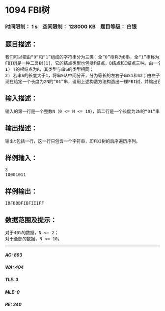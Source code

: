 # 1094 FBI树   
### 时间限制： 1 s&nbsp;&nbsp;&nbsp;&nbsp;空间限制： 128000 KB&nbsp;&nbsp;&nbsp;&nbsp;题目等级： 白银  
## 题目描述：  

<pre>
我们可以把由“0”和“1”组成的字符串分为三类：全“0”串称为B串，全“1”串称为I串，既含“0”又含“1”的串则称为F串。
FBI树是一种二叉树[1]，它的结点类型也包括F结点，B结点和I结点三种。由一个长度为2N的“01”串S可以构造出一棵FBI树T，递归的构造方法如下：
1) T的根结点为R，其类型与串S的类型相同；
2) 若串S的长度大于1，将串S从中间分开，分为等长的左右子串S1和S2；由左子串S1构造R的左子树T1，由右子串S2构造R的右子树T2。
现在给定一个长度为2N的“01”串，请用上述构造方法构造出一棵FBI树，并输出它的后序遍历[2]序列。
</pre>
  
  
## 输入描述：  

<pre>
输入的第一行是一个整数N（0 <= N <= 10），第二行是一个长度为2N的“01”串。
</pre>
  
  
## 输出描述：  

<pre>
输出t包括一行，这一行只包含一个字符串，即FBI树的后序遍历序列。
</pre>
  
  
## 样例输入：  

<pre>
3
10001011
</pre>
  
  
## 样例输出：  

<pre>
IBFBBBFIBFIIIFF
</pre>
  
  
## 数据范围及提示：  

<pre>
对于40%的数据，N <= 2；
对于全部的数据，N <= 10。
</pre>
  
  
***  

##### AC: 893  
##### WA: 404  
##### TLE: 3  
##### MLE: 0  
##### RE: 240  
